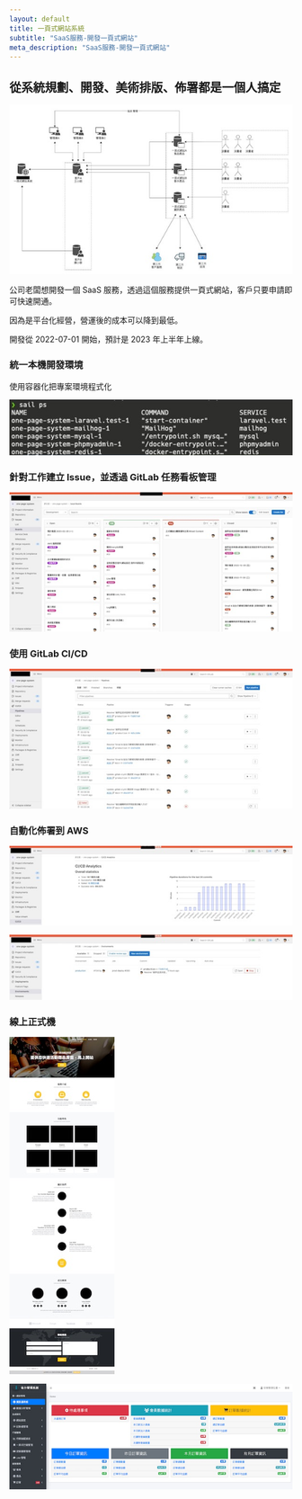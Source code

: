 ```yaml
---
layout: default
title: 一頁式網站系統
subtitle: "SaaS服務-開發一頁式網站"
meta_description: "SaaS服務-開發一頁式網站"
---
```


## 從系統規劃、開發、美術排版、佈署都是一個人搞定

![系統服務架構](/images/2023-01-20/001.jpeg)

公司老闆想開發一個 SaaS 服務，透過這個服務提供一頁式網站，客戶只要申請即可快速開通。

因為是平台化經營，營運後的成本可以降到最低。

開發從 2022-07-01 開始，預計是 2023 年上半年上線。

### 統一本機開發環境

使用容器化把專案環境程式化

![](/images/2023-01-20/008.jpeg)

### 針對工作建立 Issue，並透過 GitLab 任務看板管理

![](/images/2023-01-20/004.jpeg)

### 使用 GitLab CI/CD

![](/images/2023-01-20/005.jpeg)

### 自動化佈署到 AWS

![](/images/2023-01-20/006.jpeg)

![](/images/2023-01-20/007.jpeg)

### 線上正式機 

![](/images/2023-01-20/009.jpeg)

![](/images/2023-01-20/011.jpeg)
